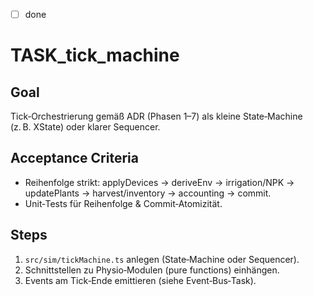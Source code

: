 - [ ] done

# TASK_tick_machine

## Goal

Tick‑Orchestrierung gemäß ADR (Phasen 1–7) als kleine State‑Machine (z. B. XState) oder klarer Sequencer.

## Acceptance Criteria

- Reihenfolge strikt: applyDevices → deriveEnv → irrigation/NPK → updatePlants → harvest/inventory → accounting → commit.
- Unit‑Tests für Reihenfolge & Commit‑Atomizität.

## Steps

1. `src/sim/tickMachine.ts` anlegen (State‑Machine oder Sequencer).
2. Schnittstellen zu Physio‑Modulen (pure functions) einhängen.
3. Events am Tick‑Ende emittieren (siehe Event‑Bus‑Task).

